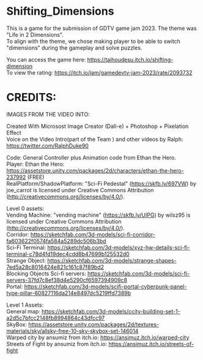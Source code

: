 # Shifting_Dimensions
This is a game for the submission of GDTV game jam 2023. The theme was "Life in 2 Dimensions".<br />
To align with the theme, we chose making player to be able to switch "dimensions" during the gameplay and solve puzzles.

You can access the game here: https://taihoudesu.itch.io/shifting-dimension<br />
To view the rating: https://itch.io/jam/gamedevtv-jam-2023/rate/2093732<br />

# CREDITS:
IMAGES FROM THE VIDEO INTO:<br />

Created With Microsost Image Creator (Dall-e) + Photoshop  + Pixelation Effect<br />
Voice on the Video Intro(part of the Team ) and other videos by Ralph: https://twitter.com/RalphDuke90<br />

Code: General Controller plus Animation code from Ethan the Hero.<br />
Player: Ethan the Hero: https://assetstore.unity.com/packages/2d/characters/ethan-the-hero-237992 (FREE)<br />
RealPlatform/ShadowPlatform: "Sci-Fi Pedestal" (https://skfb.ly/697VW) by joe_carrot is licensed under Creative Commons Attribution (http://creativecommons.org/licenses/by/4.0/).<br />

Level 0 assets:<br />
Vending Machine: "vending machine" (https://skfb.ly/UIPG) by wilsz95 is licensed under Creative Commons Attribution (http://creativecommons.org/licenses/by/4.0/).<br />
Corridor: https://sketchfab.com/3d-models/sci-fi-corridor-fa603622f0574fa584a5289dc506b3bd<br />
Sci-Fi Terminal: https://sketchfab.com/3d-models/xyz-hw-details-sci-fi-terminal-c78d4fd19dec4cdd8b47699b125532d0<br />
Strange Object: https://sketchfab.com/3d-models/strange-shapes-7ed5a28c8016424e821c161c87f89bd2<br />
Blocking Objects Sci-fi servers: https://sketchfab.com/3d-models/sci-fi-servers-37fd7c8ef38d4e5290cf6597394909c8<br />
Portal: https://sketchfab.com/3d-models/scifi-portal-cyberpunk-panel-type-pillar-60827116da214e8497dc5219ffd7389b<br />

Level 1 Assets:<br />
General map: https://sketchfab.com/3d-models/ccity-building-set-1-a2d5c7bfcc2148fb8994864c43dfcc97<br />
SkyBox: https://assetstore.unity.com/packages/2d/textures-materials/sky/allsky-free-10-sky-skybox-set-146014 <br />
Warped city by ansumiz from itch.io: https://ansimuz.itch.io/warped-city<br />
Streets of Fight by ansumiz from itch.io: https://ansimuz.itch.io/streets-of-fight<br />
